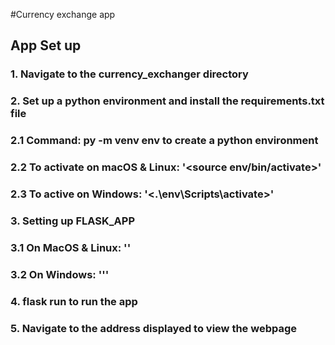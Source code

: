 #Currency exchange app

## App Set up 

### 1. Navigate to the currency_exchanger directory
### 2. Set up a python environment and install the requirements.txt file
###		2.1 Command: py -m venv env to create a python environment
### 	2.2 To activate on macOS & Linux: '<source env/bin/activate>'
### 	2.3 To active on Windows: '<.\env\Scripts\activate>'
### 3. Setting up FLASK_APP
###		3.1 On MacOS & Linux: '<export FLASK_APP=run.py>'
### 	3.2 On Windows: '<set FLASK_APP=run.py>''
### 4. flask run to run the app
### 5. Navigate to the address displayed to view the webpage